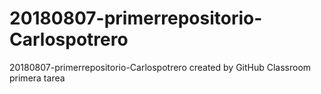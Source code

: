 # 20180807-primerrepositorio-Carlospotrero
20180807-primerrepositorio-Carlospotrero created by GitHub Classroom
primera tarea
